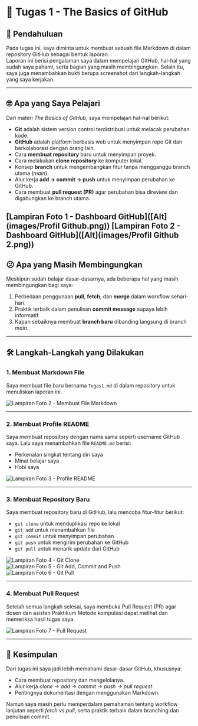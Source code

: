 # 📝 Tugas 1 - The Basics of GitHub

## 👋 Pendahuluan
Pada tugas ini, saya diminta untuk membuat sebuah file Markdown di dalam repository GitHub sebagai bentuk laporan.  
Laporan ini berisi pengalaman saya dalam mempelajari GitHub, hal-hal yang sudah saya pahami, serta bagian yang masih membingungkan.  Selain itu, saya juga menambahkan bukti berupa screenshot dari langkah-langkah yang saya kerjakan.

---

## 🤓 Apa yang Saya Pelajari
Dari materi *The Basics of GitHub*, saya mempelajari hal-hal berikut:
- **Git** adalah sistem version control terdistribusi untuk melacak perubahan kode.
- **GitHub** adalah platform berbasis web untuk menyimpan repo Git dan berkolaborasi dengan orang lain.
- Cara **membuat repository** baru untuk menyimpan proyek.
- Cara melakukan **clone repository** ke komputer lokal.
- Konsep **branch** untuk mengembangkan fitur tanpa mengganggu branch utama (*main*).
- Alur kerja **add → commit → push** untuk menyimpan perubahan ke GitHub.
- Cara membuat **pull request (PR)** agar perubahan bisa direview dan digabungkan ke branch utama.

[Lampiran Foto 1 - Dashboard GitHub]([Alt](images/Profil Github.png))
[Lampiran Foto 2 - Dashboard GitHub]([Alt](images/Profil Github 2.png))
---

## 😕 Apa yang Masih Membingungkan
Meskipun sudah belajar dasar-dasarnya, ada beberapa hal yang masih membingungkan bagi saya:
1. Perbedaan penggunaan **pull**, **fetch**, dan **merge** dalam workflow sehari-hari.
2. Praktik terbaik dalam penulisan **commit message** supaya lebih informatif.
3. Kapan sebaiknya membuat **branch baru** dibanding langsung di branch *main*.

---

## 🛠️ Langkah-Langkah yang Dilakukan

### 1. Membuat Markdown File
Saya membuat file baru bernama `Tugas1.md` di dalam repository untuk menuliskan laporan ini.  

![Lampiran Foto 2 - Membuat File Markdown](images/make-md-file.png)

---

### 2. Membuat Profile README
Saya membuat repository dengan nama sama seperti username GitHub saya. Lalu saya menambahkan file `README.md` berisi:
- Perkenalan singkat tentang diri saya
- Minat belajar saya
- Hobi saya

![Lampiran Foto 3 - Profile README](images/profile-readme.png)

---

### 3. Membuat Repository Baru
Saya membuat repository baru di GitHub, lalu mencoba fitur-fitur berikut:
- `git clone` untuk menduplikasi repo ke lokal
- `git add` untuk menambahkan file
- `git commit` untuk menyimpan perubahan
- `git push` untuk mengirim perubahan ke GitHub
- `git pull` untuk menarik update dari GitHub

![Lampiran Foto 4 - Git Clone](images/git-clone.png)  
![Lampiran Foto 5 - Git Add, Commit and Push](images/git-add-commit.png)    
![Lampiran Foto 6 - Git Pull](images/git-pull.png)  

---

### 4. Membuat Pull Request
Setelah semua langkah selesai, saya membuka Pull Request (PR) agar dosen dan asisten Praktikum Metode komputasi dapat melihat dan memeriksa hasil tugas saya.

![Lampiran Foto 7 - Pull Request](images/pull-request.png)

---

## 🚀 Kesimpulan
Dari tugas ini saya jadi lebih memahami dasar-dasar GitHub, khususnya:
- Cara membuat repository dan mengelolanya.
- Alur kerja *clone → add → commit → push → pull request*.
- Pentingnya dokumentasi dengan menggunakan Markdown.  

Namun saya masih perlu memperdalam pemahaman tentang workflow lanjutan seperti *fetch vs pull*, serta praktik terbaik dalam branching dan penulisan commit.
